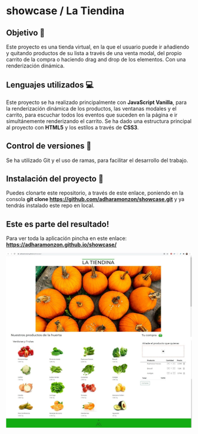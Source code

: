 # showcase / La Tiendina

## Objetivo 🎯

Este proyecto es una tienda virtual, en la que el usuario puede ir añadiendo y quitando productos de su lista a través de una venta modal, del propio carrito de la compra o haciendo drag and drop de los elementos. Con una renderización dinámica.

## Lenguajes utilizados :computer:

Este proyecto se ha realizado principalmente con **JavaScript Vanilla**, para la renderización dinámica de los productos, las ventanas modales y el carrito, para escuchar todos los eventos que suceden en la página e ir simultánemente renderizando el carrito. Se ha dado una estructura principal al proyecto con **HTML5** y los estílos a través de **CSS3**.

## Control de versiones :arrows_counterclockwise:

Se ha utilizado Git y el uso de ramas, para facilitar el desarrollo del trabajo.

## Instalación del proyecto :rocket:

Puedes clonarte este repositorio, a través de este enlace, poniendo en la consola **git clone https://github.com/adharamonzon/showcase.git** y ya tendrás instalado este repo en local.

## Este es parte del resultado!

Para ver toda la aplicación pincha en este enlace: **https://adharamonzon.github.io/showcase/**

![Imagen de La Tiendina](./css/images/screenshot.jpg)
